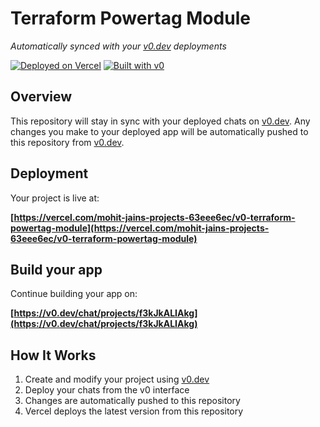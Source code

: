 # Terraform Powertag Module

*Automatically synced with your [v0.dev](https://v0.dev) deployments*

[![Deployed on Vercel](https://img.shields.io/badge/Deployed%20on-Vercel-black?style=for-the-badge&logo=vercel)](https://vercel.com/mohit-jains-projects-63eee6ec/v0-terraform-powertag-module)
[![Built with v0](https://img.shields.io/badge/Built%20with-v0.dev-black?style=for-the-badge)](https://v0.dev/chat/projects/f3kJkALIAkg)

## Overview

This repository will stay in sync with your deployed chats on [v0.dev](https://v0.dev).
Any changes you make to your deployed app will be automatically pushed to this repository from [v0.dev](https://v0.dev).

## Deployment

Your project is live at:

**[https://vercel.com/mohit-jains-projects-63eee6ec/v0-terraform-powertag-module](https://vercel.com/mohit-jains-projects-63eee6ec/v0-terraform-powertag-module)**

## Build your app

Continue building your app on:

**[https://v0.dev/chat/projects/f3kJkALIAkg](https://v0.dev/chat/projects/f3kJkALIAkg)**

## How It Works

1. Create and modify your project using [v0.dev](https://v0.dev)
2. Deploy your chats from the v0 interface
3. Changes are automatically pushed to this repository
4. Vercel deploys the latest version from this repository